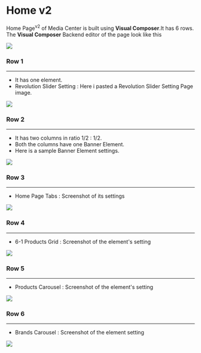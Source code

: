 # Home v2

Home Page<sup>v2</sup> of Media Center is built using **Visual Composer**.It has 6 rows. The **Visual Composer** Backend editor of the page look like this

![](http://transvelo.github.io/docs/mediacenter/images/homev2.png)

### Row 1
---
* It has one element.
* Revolution Slider Setting : Here i pasted a Revolution Slider Setting Page image.

![](http://transvelo.github.io/docs/mediacenter/images/homev1-revolution-slider-setting.png)

### Row 2
---
* It has two columns in ratio 1/2 : 1/2.
* Both the columns have one Banner Element.
* Here is a sample Banner Element settings.

![](http://transvelo.github.io/docs/mediacenter/images/homev1-banner-setting.png)

### Row 3
---
* Home Page Tabs : Screenshot of its settings

![](http://transvelo.github.io/docs/mediacenter/images/homev1-homePgTab-setting.png.png)

### Row 4
---
* 6-1 Products Grid : Screenshot of the element's setting

![](http://transvelo.github.io/docs/mediacenter/images/vc-6-1-product-grid-setting.png)

### Row 5
---
* Products Carousel : Screenshot of the element's setting

![](http://transvelo.github.io/docs/mediacenter/images/vc-ProductsCarousel-setting..png)

### Row 6
---
* Brands Carousel : Screenshot of the element setting

![](http://transvelo.github.io/docs/mediacenter/images/vc-brand-carousel-settings.png)


